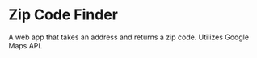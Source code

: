 # Zip Code Finder

A web app that takes an address and returns a zip code.  Utilizes Google Maps API.
